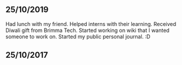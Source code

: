 25/10/2019
---
Had lunch with my friend. Helped interns with their learning. Received Diwali gift from Brimma Tech. Started working on wiki that I wanted someone to work on. Started my public personal journal. :D

25/10/2017
---
